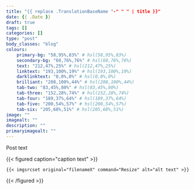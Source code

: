 ```yaml
---
title: "{{ replace .TranslationBaseName "-" " " | title }}"
date: {{ .Date }}
draft: true
tags: []
categories: []
type: "post"
body_classes: "blog"
colours:
    primary-bg: "58,95%,83%" # hsl(58,95%,83%)
    secondary-bg: "60,76%,76%" # hsl(60,76%,76%)
    text: "212,47%,25%" # hsl(212,47%,25%)
    linktext: "193,100%,19%" # hsl(193,100%,19%)
    darklinktext: "0,0%,0%" # hsl(0,0%,0%)
    brilliant: "208,100%,44%" # hsl(208,100%,44%)
    tab-two: "83,45%,80%" # hsl(83,45%,80%)
    tab-three: "152,28%,74%" # hsl(152,28%,74%)
    tab-four: "189,37%,64%" # hsl(189,37%,64%)
    tab-five: "200,54%,57%" # hsl(200,54%,57%)
    tab-six: "205,68%,51%" # hsl(205,68%,51%)
image: ""
imagealt: ""
description: ""
primaryimagealt: ""
---
```


Post text<!--more-->

{{< figured caption="caption text" >}}

    {{< imgsrcset original="filenameX" command="Resize" alt="alt text" >}}

{{< /figured >}}